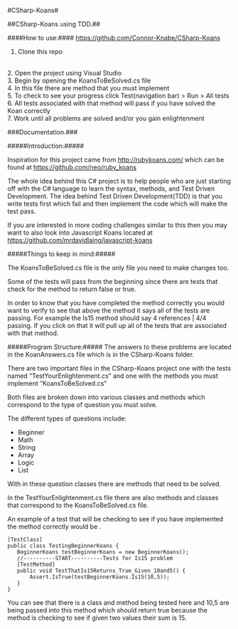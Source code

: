 #CSharp-Koans#

##CSharp-Koans using TDD.##

####How to use:####
https://github.com/Connor-Knabe/CSharp-Koans
1. Clone this repo 
<br />
2. Open the project using Visual Studio
<br />
3. Begin by opening the KoansToBeSolved.cs file
<br />
4. In this file there are method that you must implement
<br />
5. To check to see your progress click Test(navigation bar) > Run > All tests
<br />
6. All tests associated with that method will pass if you have solved the Koan correctly
<br />
7. Work until all problems are solved and/or you gain enlightenment


###Documentation.###

#####Introduction:#####

Inspiration for this project came from http://rubykoans.com/ which can be found at https://github.com/neo/ruby_koans

The whole idea behind this C# project is to help people who are just starting off with the C# language to learn the syntax, methods, and Test Driven Development.
The idea behind Test Driven Development(TDD) is that you write tests first which fail and then implement the code which will make the test pass.

If you are interested in more coding challenges similar to this then you may want to also look into Javascript Koans located at https://github.com/mrdavidlaing/javascript-koans 


#####Things to keep in mind:#####

The KoansToBeSolved.cs file is the only file you need to make changes too.  

Some of the tests will pass from the beginning since there are tests that check for the method to return false or true.  

In order to know that you have completed the method correctly you would want to verify to see that above the method it says all of the tests are passing.  For example the Is15 method should say 4 references | 4/4 passing. If you click on that it will pull up all of the tests that are associated with that method.


#####Program Structure:#####
The answers to these problems are located in the KoanAnswers.cs file which is in the CSharp-Koans folder.

There are two important files in the CSharp-Koans project one with the tests named “TestYourEnlightenment.cs” and one with the methods you must implement “KoansToBeSolved.cs”

Both files are broken down into various classes and methods which correspond to the type of question you must solve.  

The different types of questions include:

* Beginner
* Math
* String
* Array
* Logic
* List

With in these question classes there are methods that need to be solved.

In the TestYourEnlightenment.cs file there are also methods and classes that correspond to the KoansToBeSolved.cs file.

An example of a test that will be checking to see if you have implemented the method correctly would be .
 ```
[TestClass]
public class TestingBeginnerKoans {
	BeginnerKoans testBeginnerKoans = new BeginnerKoans();
	//----------START----------Tests for Is15 problem
	[TestMethod]
	public void TestThatIs15Returns_True_Given_10and5() {
		Assert.IsTrue(testBeginnerKoans.Is15(10,5));
	}
}
```

You can see that there is a class and method being tested here and 10,5 are being passed into this method which should return true because the method is checking to see if given two values their sum is 15.

